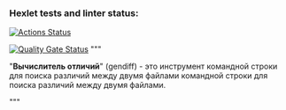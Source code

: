 ### Hexlet tests and linter status:
[![Actions Status](https://github.com/A-leks-andr/python-project-50/actions/workflows/hexlet-check.yml/badge.svg)](https://github.com/A-leks-andr/python-project-50/actions)

[![Quality Gate Status](https://sonarcloud.io/api/project_badges/measure?project=A-leks-andr_python-project-50&metric=alert_status)](https://sonarcloud.io/summary/new_code?id=A-leks-andr_python-project-50)
"""

"__Вычислитель отличий__" (gendiff) - это инструмент командной строки для поиска различий между двумя файлами командной строки для поиска различий между двумя файлами.

"""